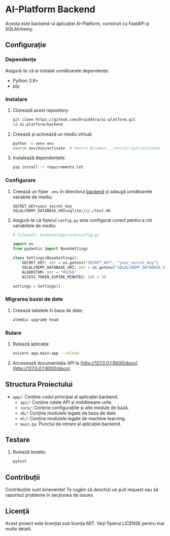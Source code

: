 # AI-Platform Backend

Acesta este backend-ul aplicației AI-Platform, construit cu FastAPI și SQLAlchemy.

## Configurație

### Dependențe

Asigură-te că ai instalat următoarele dependențe:

- Python 3.8+
- pip

### Instalare

1. Clonează acest repository:

    ```sh
    git clone https://github.com/Druid45ra/ai-platform.git
    cd ai-platform/backend
    ```

2. Creează și activează un mediu virtual:

    ```sh
    python -m venv env
    source env/bin/activate  # Pentru Windows: .\env\Scripts\activate
    ```

3. Instalează dependențele:

    ```sh
    pip install -r requirements.txt
    ```

### Configurare

1. Creează un fișier `.env` în directorul [backend](http://_vscodecontentref_/2) și adaugă următoarele variabile de mediu:

    ```env
    SECRET_KEY=your_secret_key
    SQLALCHEMY_DATABASE_URI=sqlite:///./test.db
    ```

2. Asigură-te că fișierul `config.py` este configurat corect pentru a citi variabilele de mediu:

    ```python
    # filepath: backend/app/core/config.py

    import os
    from pydantic import BaseSettings

    class Settings(BaseSettings):
        SECRET_KEY: str = os.getenv("SECRET_KEY", "your_secret_key")
        SQLALCHEMY_DATABASE_URI: str = os.getenv("SQLALCHEMY_DATABASE_URI", "sqlite:///./test.db")
        ALGORITHM: str = "HS256"
        ACCESS_TOKEN_EXPIRE_MINUTES: int = 30

    settings = Settings()
    ```

### Migrarea bazei de date

1. Creează tabelele în baza de date:

    ```sh
    alembic upgrade head
    ```

### Rulare

1. Rulează aplicația:

    ```sh
    uvicorn app.main:app --reload
    ```

2. Accesează documentația API la [http://127.0.0.1:8000/docs](http://127.0.0.1:8000/docs).

## Structura Proiectului

- `app/`: Conține codul principal al aplicației backend.
  - `api/`: Conține rutele API și middleware-urile.
  - `core/`: Conține configurațiile și alte module de bază.
  - `db/`: Conține modulele legate de baza de date.
  - `ml/`: Conține modulele legate de machine learning.
  - `main.py`: Punctul de intrare al aplicației backend.

## Testare

1. Rulează testele:

    ```sh
    pytest
    ```

## Contribuții

Contribuțiile sunt binevenite! Te rugăm să deschizi un pull request sau să raportezi probleme în secțiunea de issues.

## Licență

Acest proiect este licențiat sub licența MIT. Vezi fișierul LICENSE pentru mai multe detalii.
